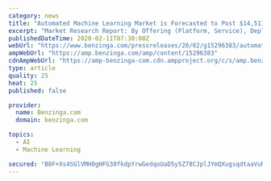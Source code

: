 ```yaml
---
category: news
title: "Automated Machine Learning Market is Forecasted to Post $14,511.9 Million by 2030: P&S Intelligence"
excerpt: "Market Research Report: By Offering (Platform, Service), Deployment Type (On-Premises, Cloud), Enterprise Size (Large Enterprise, Small & Medium Enterprise), Application (Fraud Detection, Sales & Marketing Management,"
publishedDateTime: 2020-02-11T07:30:00Z
webUrl: "https://www.benzinga.com/pressreleases/20/02/g15296383/automated-machine-learning-market-is-forecasted-to-post-14-511-9-million-by-2030-p-s-intelligence"
ampWebUrl: "https://amp.benzinga.com/amp/content/15296383"
cdnAmpWebUrl: "https://amp-benzinga-com.cdn.ampproject.org/c/s/amp.benzinga.com/amp/content/15296383"
type: article
quality: 25
heat: 25
published: false

provider:
  name: Benzinga.com
  domain: benzinga.com

topics:
  - AI
  - Machine Learning

secured: "B8F+Xs4SGlVMH0gHFG30fkdpYrwGedqoUaD5y5Z78CJplJYmQXugsqdtaaVuN7ttUOqCW5gH2FjnW2+Aov1xTm0jZwxvUFnL4pmCmawrBjt95CRfDzfNQYkk1p0hr3uGJYRCvrIRlg4YJ+yTSoi1K2TWs3bPVDULkZX199D19uO5pKsxRfj/FA4EKnNXqjJ1011LMVyQtQBidAqiBViNDM2054GbvtzkS2TyacRmW7v8PtUVRNh1xt7Ei1Sk4/w6N087JypVkzOPIZtZx3M86AlFsyCfsXAMGB7UjKDTDwjvPScr9UN+P4o5iNx96POd;lYTzUFe17LpqiW6rq4zJxw=="
---
```



